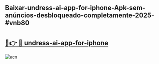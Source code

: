 ## Baixar-undress-ai-app-for-iphone-Apk-sem-anúncios-desbloqueado-completamente-2025-#vnb80

# <h2><a href="https://ainizakaria.my?title=undress-ai-app-for-iphone&ref=20M">🔗👉 🔴 undress-ai-app-for-iphone</a></h2>

[![acn](https://github.com/user-attachments/assets/0f9c940e-d8b0-45ae-aac7-cd30a18b3e1c)](https://ainizakaria.my?title=undress-ai-app-for-iphone&ref=20M)

